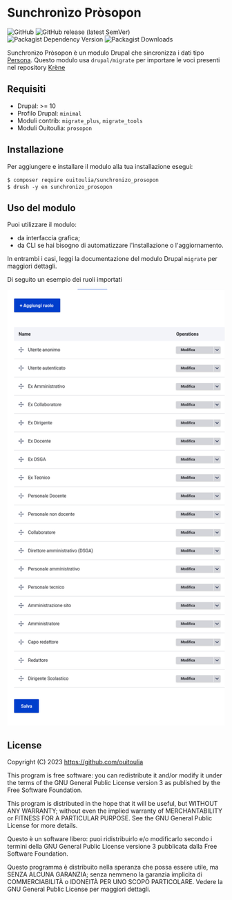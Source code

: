 # Sunchronìzo Pròsopon

![GitHub](https://img.shields.io/github/license/ouitoulia/sunchronizo_prosopon?style=for-the-badge)
![GitHub release (latest SemVer)](https://img.shields.io/github/v/release/ouitoulia/sunchronizo_prosopon?sort=semver&style=for-the-badge)
![Packagist Dependency Version](https://img.shields.io/packagist/dependency-v/ouitoulia/sunchronizo_prosopon/drupal/core?style=for-the-badge)
![Packagist Downloads](https://img.shields.io/packagist/dt/ouitoulia/sunchronizo_prosopon?style=for-the-badge)

Sunchronìzo Pròsopon è un modulo Drupal che sincronizza i dati tipo [Persona](https://docs.google.com/spreadsheets/d/1MoayTY05SE4ixtgBsfsdngdrFJf_Z2KNvDkMF3tKfc8/edit#gid=1547596296).
Questo modulo usa `drupal/migrate` per importare le voci presenti nel repository [Krène](https://github.com/ouitoulia/krene) 

## Requisiti
- Drupal: >= 10
- Profilo Drupal: `minimal`
- Moduli contrib: `migrate_plus`, `migrate_tools`
- Moduli Ouitoulìa: `prosopon`

## Installazione
Per aggiungere e installare il modulo alla tua installazione esegui:
```
$ composer require ouitoulia/sunchronizo_prosopon
$ drush -y en sunchronizo_prosopon
```

## Uso del modulo
Puoi utilizzare il modulo:
- da interfaccia grafica;
- da CLI se hai bisogno di automatizzare l'installazione o l'aggiornamento.

In entrambi i casi, leggi la documentazione del modulo
Drupal `migrate` per maggiori dettagli.

Di seguito un esempio dei ruoli importati

![Screenshot ruoli](docs/ruoli.png "Screenshot ruoli")

## License

Copyright (C) 2023 https://github.com/ouitoulia

This program is free software: you can redistribute it and/or modify it under the terms of the GNU General Public License version 3 as published by the Free Software Foundation.

This program is distributed in the hope that it will be useful, but WITHOUT ANY WARRANTY; without even the implied warranty of MERCHANTABILITY or FITNESS FOR A PARTICULAR PURPOSE. See the GNU General Public License for more details.

Questo è un software libero: puoi ridistribuirlo e/o modificarlo secondo i termini della GNU General Public License versione 3 pubblicata dalla Free Software Foundation.

Questo programma è distribuito nella speranza che possa essere utile, ma SENZA ALCUNA GARANZIA; senza nemmeno la garanzia implicita di COMMERCIABILITÀ o IDONEITÀ PER UNO SCOPO PARTICOLARE. Vedere la GNU General Public License per maggiori dettagli.